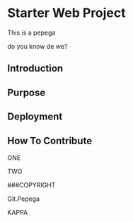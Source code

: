 # Starter Web Project

This is a pepega

do you know de we?

## Introduction

## Purpose

## Deployment

## How To Contribute

ONE

TWO

###COPYRIGHT

Git.Pepega

KAPPA